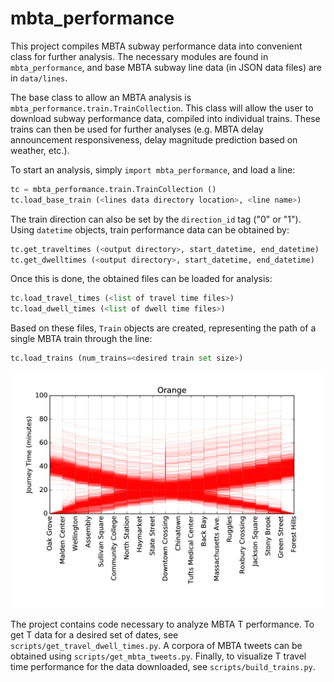 # mbta_performance

This project compiles MBTA subway performance data into convenient class for
further analysis. The necessary modules are found in `mbta_performance`, and
base MBTA subway line data (in JSON data files) are in `data/lines`.

The base class to allow an MBTA analysis is
`mbta_performance.train.TrainCollection`. This class will allow the user to
download subway performance data, compiled into individual trains. These
trains can then be used for further analyses (e.g. MBTA delay announcement
responsiveness, delay magnitude prediction based on weather, etc.).

To start an analysis, simply `import mbta_performance`, and load a line:
```python
tc = mbta_performance.train.TrainCollection ()
tc.load_base_train (<lines data directory location>, <line name>)
```
The train direction can also be set by the `direction_id` tag ("0" or "1").
Using `datetime` objects, train performance data can be obtained by:
```python
tc.get_traveltimes (<output directory>, start_datetime, end_datetime)
tc.get_dwelltimes (<output directory>, start_datetime, end_datetime)
```

Once this is done, the obtained files can be loaded for analysis:
```python
tc.load_travel_times (<list of travel time files>)
tc.load_dwell_times (<list of dwell time files>)
```
Based on these files, `Train` objects are created, representing the path of a
single MBTA train through the line:
```python
tc.load_trains (num_trains=<desired train set size>)
```

![image](data/example_plots/Orange_travel_time.png)

The project contains code necessary to analyze MBTA T performance. To get T
data for a desired set of dates, see `scripts/get_travel_dwell_times.py`. A
corpora of MBTA tweets can be obtained using `scripts/get_mbta_tweets.py`.
Finally, to visualize T travel time performance for the data downloaded, see
`scripts/build_trains.py`.

